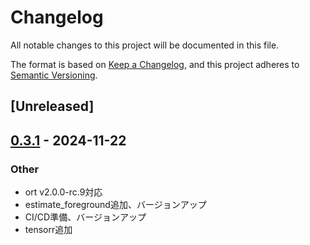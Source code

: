 # Changelog

All notable changes to this project will be documented in this file.

The format is based on [Keep a Changelog](https://keepachangelog.com/en/1.0.0/),
and this project adheres to [Semantic Versioning](https://semver.org/spec/v2.0.0.html).

## [Unreleased]

## [0.3.1](https://github.com/nusu-github/anime-seg-rs/compare/v0.3.0...v0.3.1) - 2024-11-22

### Other

- ort v2.0.0-rc.9対応
- estimate_foreground追加、バージョンアップ
- CI/CD準備、バージョンアップ
- tensorr追加
